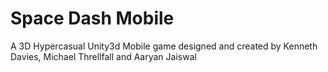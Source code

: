 # Space Dash Mobile
 A 3D Hypercasual Unity3d Mobile game designed and created by Kenneth Davies, Michael Threllfall and Aaryan Jaiswal

